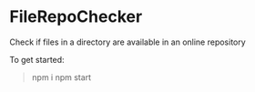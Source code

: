 # FileRepoChecker
Check if files in a directory are available in an online repository

To get started:
> npm i
> npm start